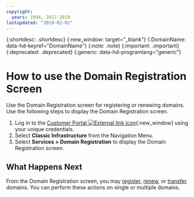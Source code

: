 ```yaml
---
copyright:
  years: 1994, 2017-2019
lastupdated: "2019-02-01"
---
```


{:shortdesc: .shortdesc}
{:new_window: target="_blank"}
{:DomainName: data-hd-keyref="DomainName"}
{:note: .note}
{:important: .important}
{:deprecated: .deprecated}
{:generic: data-hd-programlang="generic"}

# How to use the Domain Registration Screen

Use the Domain Registration screen for registering or renewing domains. Use the following steps to display the Domain Registration screen.

1. Log in to the [Customer Portal ![External link icon](../../icons/launch-glyph.svg "External link icon")](https://{DomainName}/){:new_window} using your unique credentials.
1. Select **Classic Infrastructure** from the Navigation Menu.
1. Select **Services > Domain Registration** to display the Domain Registration screen.

## What Happens Next

From the Domain Registration screen, you may [register](/docs/infrastructure/dns?topic=dns-register-a-new-domain), [renew](/docs/infrastructure/dns?topic=dns-renew-an-existing-domain), or [transfer](/docs/infrastructure/dns?topic=dns-transfer-an-existing-domain-to-ibm-cloud) domains. You can perform these actions on single or multiple domains.
